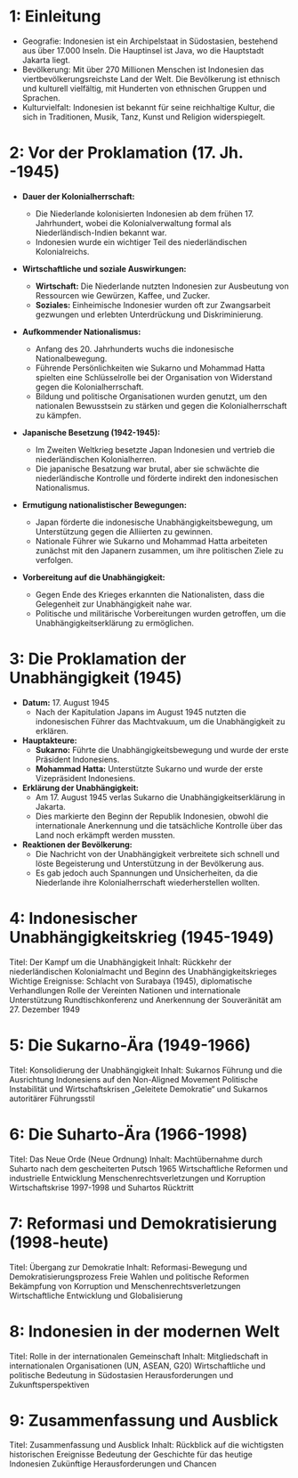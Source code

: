 # 1: Einleitung
- Geografie: Indonesien ist ein Archipelstaat in Südostasien, bestehend aus über 17.000 Inseln. Die Hauptinsel ist Java, wo die Hauptstadt Jakarta liegt.
- Bevölkerung: Mit über 270 Millionen Menschen ist Indonesien das viertbevölkerungsreichste Land der Welt. Die Bevölkerung ist ethnisch und kulturell vielfältig, mit Hunderten von ethnischen Gruppen und Sprachen.
- Kulturvielfalt: Indonesien ist bekannt für seine reichhaltige Kultur, die sich in Traditionen, Musik, Tanz, Kunst und Religion widerspiegelt.

# 2: Vor der Proklamation (17. Jh. -1945)
- **Dauer der Kolonialherrschaft:**
    - Die Niederlande kolonisierten Indonesien ab dem frühen 17. Jahrhundert, wobei die Kolonialverwaltung formal als Niederländisch-Indien bekannt war.
    - Indonesien wurde ein wichtiger Teil des niederländischen Kolonialreichs.
- **Wirtschaftliche und soziale Auswirkungen:**
    - **Wirtschaft:** Die Niederlande nutzten Indonesien zur Ausbeutung von Ressourcen wie Gewürzen, Kaffee, und Zucker.
    - **Soziales:** Einheimische Indonesier wurden oft zur Zwangsarbeit gezwungen und erlebten Unterdrückung und Diskriminierung.
- **Aufkommender Nationalismus:**
    - Anfang des 20. Jahrhunderts wuchs die indonesische Nationalbewegung.
    - Führende Persönlichkeiten wie Sukarno und Mohammad Hatta spielten eine Schlüsselrolle bei der Organisation von Widerstand gegen die Kolonialherrschaft.
    - Bildung und politische Organisationen wurden genutzt, um den nationalen Bewusstsein zu stärken und gegen die Kolonialherrschaft zu kämpfen.

- **Japanische Besetzung (1942-1945):**
	- Im Zweiten Weltkrieg besetzte Japan Indonesien und vertrieb die niederländischen Kolonialherren.
    - Die japanische Besatzung war brutal, aber sie schwächte die niederländische Kontrolle und förderte indirekt den indonesischen Nationalismus.
- **Ermutigung nationalistischer Bewegungen:**
    - Japan förderte die indonesische Unabhängigkeitsbewegung, um Unterstützung gegen die Alliierten zu gewinnen.
    - Nationale Führer wie Sukarno und Mohammad Hatta arbeiteten zunächst mit den Japanern zusammen, um ihre politischen Ziele zu verfolgen.
- **Vorbereitung auf die Unabhängigkeit:**
    - Gegen Ende des Krieges erkannten die Nationalisten, dass die Gelegenheit zur Unabhängigkeit nahe war.
    - Politische und militärische Vorbereitungen wurden getroffen, um die Unabhängigkeitserklärung zu ermöglichen.
# 3: Die Proklamation der Unabhängigkeit (1945)
- **Datum:** 17. August 1945
    - Nach der Kapitulation Japans im August 1945 nutzten die indonesischen Führer das Machtvakuum, um die Unabhängigkeit zu erklären.
- **Hauptakteure:**
    - **Sukarno:** Führte die Unabhängigkeitsbewegung und wurde der erste Präsident Indonesiens.
    - **Mohammad Hatta:** Unterstützte Sukarno und wurde der erste Vizepräsident Indonesiens.
- **Erklärung der Unabhängigkeit:**
    - Am 17. August 1945 verlas Sukarno die Unabhängigkeitserklärung in Jakarta.
    - Dies markierte den Beginn der Republik Indonesien, obwohl die internationale Anerkennung und die tatsächliche Kontrolle über das Land noch erkämpft werden mussten.
- **Reaktionen der Bevölkerung:**
    - Die Nachricht von der Unabhängigkeit verbreitete sich schnell und löste Begeisterung und Unterstützung in der Bevölkerung aus.
    - Es gab jedoch auch Spannungen und Unsicherheiten, da die Niederlande ihre Kolonialherrschaft wiederherstellen wollten.
# 4: Indonesischer Unabhängigkeitskrieg (1945-1949)
Titel: Der Kampf um die Unabhängigkeit
Inhalt:
Rückkehr der niederländischen Kolonialmacht und Beginn des Unabhängigkeitskrieges
Wichtige Ereignisse: Schlacht von Surabaya (1945), diplomatische Verhandlungen
Rolle der Vereinten Nationen und internationale Unterstützung
Rundtischkonferenz und Anerkennung der Souveränität am 27. Dezember 1949

# 5: Die Sukarno-Ära (1949-1966)
Titel: Konsolidierung der Unabhängigkeit
Inhalt:
Sukarnos Führung und die Ausrichtung Indonesiens auf den Non-Aligned Movement
Politische Instabilität und Wirtschaftskrisen
„Geleitete Demokratie“ und Sukarnos autoritärer Führungsstil

# 6: Die Suharto-Ära (1966-1998)
Titel: Das Neue Orde (Neue Ordnung)
Inhalt:
Machtübernahme durch Suharto nach dem gescheiterten Putsch 1965
Wirtschaftliche Reformen und industrielle Entwicklung
Menschenrechtsverletzungen und Korruption
Wirtschaftskrise 1997-1998 und Suhartos Rücktritt

# 7: Reformasi und Demokratisierung (1998-heute)
Titel: Übergang zur Demokratie
Inhalt:
Reformasi-Bewegung und Demokratisierungsprozess
Freie Wahlen und politische Reformen
Bekämpfung von Korruption und Menschenrechtsverletzungen
Wirtschaftliche Entwicklung und Globalisierung
# 8: Indonesien in der modernen Welt
Titel: Rolle in der internationalen Gemeinschaft
Inhalt:
Mitgliedschaft in internationalen Organisationen (UN, ASEAN, G20)
Wirtschaftliche und politische Bedeutung in Südostasien
Herausforderungen und Zukunftsperspektiven
# 9: Zusammenfassung und Ausblick
Titel: Zusammenfassung und Ausblick
Inhalt:
Rückblick auf die wichtigsten historischen Ereignisse
Bedeutung der Geschichte für das heutige Indonesien
Zukünftige Herausforderungen und Chancen